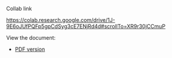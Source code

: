 Collab link

https://colab.research.google.com/drive/1J-9E6oJUfPQFp5gpCdSyg3cE7ENjRd4d#scrollTo=XR9r30jCCmuP

View the document:
- [PDF version](https://github.com/AnMaster15/clustering/blob/main/Results_Clustering%20(1)%202%20(1).pdf)
